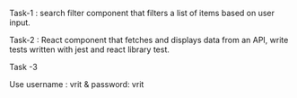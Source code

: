 Task-1   :
search filter component that filters a list of items based on user input.

Task-2   :
 React component that fetches and displays data from an API,  write tests written with jest and react library test.

Task -3 

Use username : vrit
        &
    password: vrit
